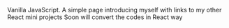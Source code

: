 Vanilla JavaScript.
A simple page introducing myself with links to my other React mini projects
Soon will convert the codes in React way
